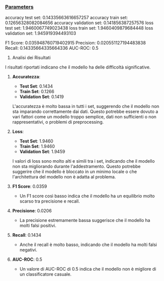 ### [Parameters](./parameters.txt)

accuracy test set: 0.14335663616657257
accuracy train set: 0.12656328082084656
accuracy validation set: 0.141856387257576
loss test set: 1.9460067749023438
loss train set: 1.9460409879684448
loss validation set: 1.945919394493103

F1 Score: 0.035948760719402915
Precision: 0.020551127194483838
Recall: 0.14335664335664336
AUC-ROC: 0.5

1. Analisi dei Risultati

I risultati riportati indicano che il modello ha delle difficoltà significative.

1. **Accuratezza**:
   - **Test Set**: 0.1434
   - **Train Set**: 0.1266
   - **Validation Set**: 0.1419

   L'accuratezza è molto bassa in tutti i set, suggerendo che il modello non sta imparando correttamente dai dati. Questo potrebbe essere dovuto a vari fattori come un modello troppo semplice, dati non sufficienti o non rappresentativi, o problemi di preprocessing.

2. **Loss**:
   - **Test Set**: 1.9460
   - **Train Set**: 1.9460
   - **Validation Set**: 1.9459

   I valori di loss sono molto alti e simili tra i set, indicando che il modello non sta migliorando durante l'addestramento. Questo potrebbe suggerire che il modello è bloccato in un minimo locale o che l'architettura del modello non è adatta al problema.

3. **F1 Score**: 0.0359
   - Un F1 score così basso indica che il modello ha un equilibrio molto scarso tra precisione e recall.

4. **Precisione**: 0.0206
   - La precisione estremamente bassa suggerisce che il modello ha molti falsi positivi.

5. **Recall**: 0.1434
   - Anche il recall è molto basso, indicando che il modello ha molti falsi negativi.

6. **AUC-ROC**: 0.5
   - Un valore di AUC-ROC di 0.5 indica che il modello non è migliore di un classificatore casuale.

